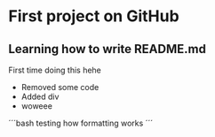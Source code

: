 # First project on GitHub

## Learning how to write README.md
First time doing this hehe

- Removed some code
- Added div
- woweee

´´´bash
testing
how
formatting
works
´´´
